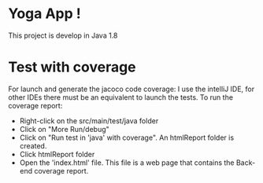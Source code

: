 # Yoga App !
This project is develop in Java 1.8

# Test with coverage
For launch and generate the jacoco code coverage:
I use the intelliJ IDE, for other IDEs there must be an equivalent to launch the tests. 
To run the coverage report:
- Right-click on the src/main/test/java folder
- Click on "More Run/debug"
- Click on "Run test in 'java' with coverage".
An htmlReport folder is created.
- Click htmlReport folder
- Open the 'index.html' file.
This file is a web page that contains the Back-end coverage report.

